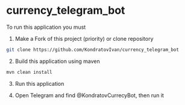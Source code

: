 # currency_telegram_bot



To run this application you must

1. Make a Fork of this project (priority) or clone repository

```bash
git clone https://github.com/KondratovIvan/currency_telegram_bot
```

2. Build this application using maven 

```bash
mvn clean install 
```

3. Run this application

4. Open Telegram and find @KondratovCurrecyBot, then run it 
